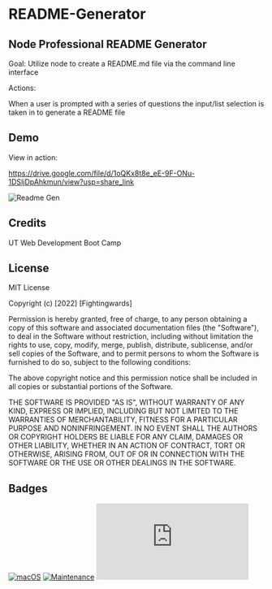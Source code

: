 # README-Generator

## Node Professional README Generator

Goal: Utilize node to create a README.md file via the command line interface

Actions:

When a user is prompted with a series of questions the input/list selection is taken in to generate a README file

## Demo

View in action:

https://drive.google.com/file/d/1oQKx8t8e_eE-9F-ONu-1DSIjDpAhkmun/view?usp=share_link

![Readme Gen](/README_Generator/Develop/images/readme_generator.png)

## Credits

UT Web Development Boot Camp

## License

MIT License

Copyright (c) [2022] [Fightingwards]

Permission is hereby granted, free of charge, to any person obtaining a copy
of this software and associated documentation files (the "Software"), to deal
in the Software without restriction, including without limitation the rights
to use, copy, modify, merge, publish, distribute, sublicense, and/or sell
copies of the Software, and to permit persons to whom the Software is
furnished to do so, subject to the following conditions:

The above copyright notice and this permission notice shall be included in all
copies or substantial portions of the Software.

THE SOFTWARE IS PROVIDED "AS IS", WITHOUT WARRANTY OF ANY KIND, EXPRESS OR
IMPLIED, INCLUDING BUT NOT LIMITED TO THE WARRANTIES OF MERCHANTABILITY,
FITNESS FOR A PARTICULAR PURPOSE AND NONINFRINGEMENT. IN NO EVENT SHALL THE
AUTHORS OR COPYRIGHT HOLDERS BE LIABLE FOR ANY CLAIM, DAMAGES OR OTHER
LIABILITY, WHETHER IN AN ACTION OF CONTRACT, TORT OR OTHERWISE, ARISING FROM,
OUT OF OR IN CONNECTION WITH THE SOFTWARE OR THE USE OR OTHER DEALINGS IN THE
SOFTWARE.

## Badges

[![macOS](https://svgshare.com/i/ZjP.svg)](https://svgshare.com/i/ZjP.svg)
[![Maintenance](https://img.shields.io/badge/Maintained%3F-no-red.svg)](https://bitbucket.org/lbesson/ansi-colors)
[![GitHub license](https://badgen.net/github/license/Naereen/Strapdown.js)](https://github.com/Naereen/StrapDown.js/blob/master/LICENSE)
